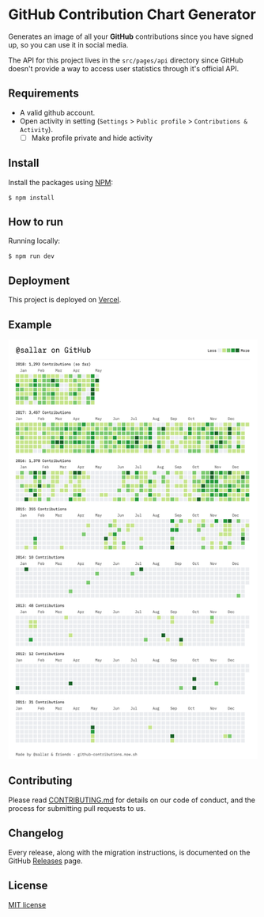 # GitHub Contribution Chart Generator

Generates an image of all your **GitHub** contributions since you have signed up, so you can use it in social media.

The API for this project lives in the `src/pages/api` directory since GitHub doesn't provide a way to access user statistics through it's official API.

## Requirements

- A valid github account.
- Open activity in setting (`Settings` > `Public profile` > `Contributions & Activity`).
  - [ ] Make profile private and hide activity

## Install

Install the packages using [NPM](https://nodejs.org/en/):

```
$ npm install
```

## How to run

Running locally:

```
$ npm run dev
```

## Deployment

This project is deployed on [Vercel](https://vercel.com/).

## Example

<div align="center">
  <img src="screenshot.png" width="676">
</div>

## Contributing

Please read [CONTRIBUTING.md](./CONTRIBUTING.md) for details on our code of conduct, and the process for submitting pull requests to us.

## Changelog

Every release, along with the migration instructions, is documented on the GitHub [Releases](https://github.com/sallar/github-contributions-chart/releases) page.

## License

[MIT license](https://opensource.org/licenses/MIT)

